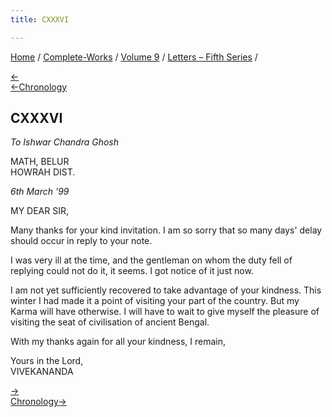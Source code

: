 ```yaml
---
title: CXXXVI

---
```

<div>

[Home](../../../index.htm) / [Complete-Works](../../complete_works.htm)
/ [Volume 9](../volume_9_contents.htm) / [Letters – Fifth
Series](letters_fifth_series_contents.htm) /

[←](135_margot.htm)  
[←Chronology](135_margot.htm)

## CXXXVI

*To Ishwar Chandra Ghosh*

MATH, BELUR  
HOWRAH DIST.

*6th March '99*

MY DEAR SIR,

Many thanks for your kind invitation. I am so sorry that so many days'
delay should occur in reply to your note.

I was very ill at the time, and the gentleman on whom the duty fell of
replying could not do it, it seems. I got notice of it just now.

I am not yet sufficiently recovered to take advantage of your kindness.
This winter I had made it a point of visiting your part of the country.
But my Karma will have otherwise. I will have to wait to give myself the
pleasure of visiting the seat of civilisation of ancient Bengal.

With my thanks again for all your kindness, I remain,

Yours in the Lord,  
VIVEKANANDA

[→](137_margot.htm)  
[Chronology→](../../volume_6/epistles_second_series/146_dear.htm)

</div>
